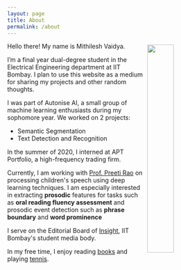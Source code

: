 ```yaml
---
layout: page
title: About
permalink: /about
---
```

<img style="float: right; width: 35%; padding: 5px;" src=" {{site.url}}/assets/img/profile.jpg ">

Hello there! My name is Mithilesh Vaidya.

I’m a final year dual-degree student in the Electrical Engineering department at IIT Bombay. I plan to use this website as a medium for sharing my projects and other random thoughts.

I was part of Autonise AI, a small group of machine learning enthusiasts during my sophomore year.
We worked on 2 projects:
* Semantic Segmentation
* Text Detection and Recognition

In the summer of 2020, I interned at APT Portfolio, a high-frequency trading firm.

Currently, I am working with [Prof. Preeti Rao](https://www.ee.iitb.ac.in/web/people/faculty/home/prao) on processing
children's speech using deep learning techniques. I am especially interested in extracting **prosodic** features for
tasks such as **oral reading fluency assessment** and prosodic event detection such as **phrase boundary** and **word prominence**

I serve on the Editorial Board of [Insight](https://www.insightiitb.org), IIT Bombay's student media body.

In my free time, I enjoy reading [books]({{site.url}}/books) and playing [tennis]({{site.url}}/tennis).

